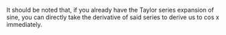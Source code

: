 It should be noted that, if you already have the Taylor series expansion of sine, you can directly take the derivative of said series to derive us to cos x immediately.